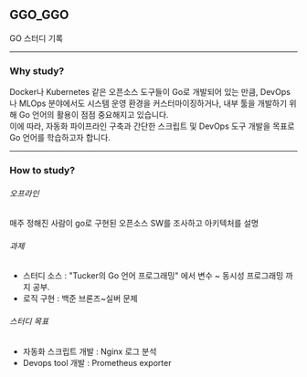 ## GGO_GGO
GO 스터디 기록

---

### Why study?

Docker나 Kubernetes 같은 오픈소스 도구들이 Go로 개발되어 있는 만큼, DevOps나 MLOps 분야에서도 시스템 운영 환경을 커스터마이징하거나, 내부 툴을 개발하기 위해 Go 언어의 활용이 점점 중요해지고 있습니다.  
이에 따라, 자동화 파이프라인 구축과 간단한 스크립트 및 DevOps 도구 개발을 목표로 Go 언어를 학습하고자 합니다.

---

### How to study?

###### 오프라인  

매주 정해진 사람이 go로 구현된 오픈소스 SW를 조사하고 아키텍처를 설명  

###### 과제  

- 스터디 소스 : "Tucker의 Go 언어 프로그래밍" 에서 변수 ~ 동시성 프로그래밍 까지 공부.
- 로직 구현 : 백준 브론즈~실버 문제

###### 스터디 목표
- 자동화 스크립트 개발 : Nginx 로그 분석
- Devops tool 개발 : Prometheus exporter
